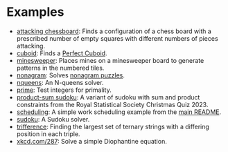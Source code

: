 Examples
========

   * [attacking chessboard](attacking-chessboard): Finds a configuration of a chess board with a prescribed number of empty squares with different numbers of pieces attacking.
   * [cuboid](cuboid): Finds a [Perfect Cuboid](https://mathworld.wolfram.com/PerfectCuboid.html).
   * [minesweeper](minesweeper): Places mines on a minesweeper board to generate patterns in the numbered tiles.
   * [nonagram](nonagram): Solves [nonagram puzzles](https://en.wikipedia.org/wiki/Nonogram).
   * [nqueens](nqueens): An N-queens solver.
   * [prime](prime): Test integers for primality.
   * [product-sum sudoku](product-sum-sudoku): A variant of sudoku with sum and product constraints from the Royal Statistical Society Christmas Quiz 2023.
   * [scheduling](scheduling): A simple work scheduling example from the [main README](../README.md#example).
   * [sudoku](sudoku): A Sudoku solver.
   * [trifference](trifference): Finding the largest set of ternary strings with a differing position in each triple.
   * [xkcd.com/287](xkcd287): Solve a simple Diophantine equation.
